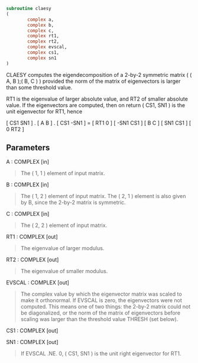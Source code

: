 ```fortran
subroutine claesy
(
        complex a,
        complex b,
        complex c,
        complex rt1,
        complex rt2,
        complex evscal,
        complex cs1,
        complex sn1
)
```

CLAESY computes the eigendecomposition of a 2-by-2 symmetric matrix
( ( A, B );( B, C ) )
provided the norm of the matrix of eigenvectors is larger than
some threshold value.

RT1 is the eigenvalue of larger absolute value, and RT2 of
smaller absolute value.  If the eigenvectors are computed, then
on return ( CS1, SN1 ) is the unit eigenvector for RT1, hence

[  CS1     SN1   ] . [ A  B ] . [ CS1    -SN1   ] = [ RT1  0  ]
[ -SN1     CS1   ]   [ B  C ]   [ SN1     CS1   ]   [  0  RT2 ]

## Parameters
A : COMPLEX [in]
> The ( 1, 1 ) element of input matrix.

B : COMPLEX [in]
> The ( 1, 2 ) element of input matrix.  The ( 2, 1 ) element
> is also given by B, since the 2-by-2 matrix is symmetric.

C : COMPLEX [in]
> The ( 2, 2 ) element of input matrix.

RT1 : COMPLEX [out]
> The eigenvalue of larger modulus.

RT2 : COMPLEX [out]
> The eigenvalue of smaller modulus.

EVSCAL : COMPLEX [out]
> The complex value by which the eigenvector matrix was scaled
> to make it orthonormal.  If EVSCAL is zero, the eigenvectors
> were not computed.  This means one of two things:  the 2-by-2
> matrix could not be diagonalized, or the norm of the matrix
> of eigenvectors before scaling was larger than the threshold
> value THRESH (set below).

CS1 : COMPLEX [out]

SN1 : COMPLEX [out]
> If EVSCAL .NE. 0,  ( CS1, SN1 ) is the unit right eigenvector
> for RT1.

